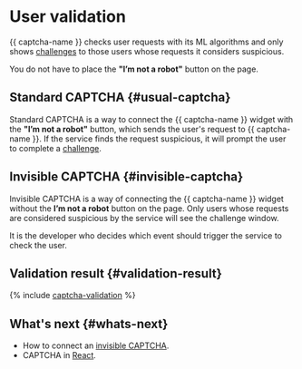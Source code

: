 # User validation

{{ captcha-name }} checks user requests with its ML algorithms and only shows [challenges](./tasks.md) to those users whose requests it considers suspicious.

You do not have to place the **"I’m not a robot"** button on the page.

## Standard CAPTCHA {#usual-captcha}

Standard CAPTCHA is a way to connect the {{ captcha-name }} widget with the **"I’m not a robot"** button, which sends the user's request to {{ captcha-name }}. If the service finds the request suspicious, it will prompt the user to complete a [challenge](tasks.md).

## Invisible CAPTCHA {#invisible-captcha}

Invisible CAPTCHA is a way of connecting the {{ captcha-name }} widget without the **I’m not a robot** button on the page. Only users whose requests are considered suspicious by the service will see the challenge window.

It is the developer who decides which event should trigger the service to check the user.

## Validation result {#validation-result}

{% include [captcha-validation](../../_includes/smartcaptcha/captcha-validation.md) %}

## What's next {#whats-next}

* How to connect an [invisible CAPTCHA](./invisible-captcha.md).
* CAPTCHA in [React](./react.md).
